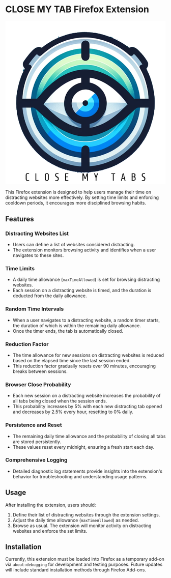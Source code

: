 # CLOSE MY TAB Firefox Extension

![Logo](/icons/main.png)

This Firefox extension is designed to help users manage their time on distracting websites more effectively. By setting time limits and enforcing cooldown periods, it encourages more disciplined browsing habits.

## Features

### Distracting Websites List
- Users can define a list of websites considered distracting.
- The extension monitors browsing activity and identifies when a user navigates to these sites.

### Time Limits
- A daily time allowance (`maxTimeAllowed`) is set for browsing distracting websites.
- Each session on a distracting website is timed, and the duration is deducted from the daily allowance.

### Random Time Intervals
- When a user navigates to a distracting website, a random timer starts, the duration of which is within the remaining daily allowance.
- Once the timer ends, the tab is automatically closed.

### Reduction Factor
- The time allowance for new sessions on distracting websites is reduced based on the elapsed time since the last session ended.
- This reduction factor gradually resets over 90 minutes, encouraging breaks between sessions.

### Browser Close Probability
- Each new session on a distracting website increases the probability of all tabs being closed when the session ends.
- This probability increases by 5% with each new distracting tab opened and decreases by 2.5% every hour, resetting to 0% daily.

### Persistence and Reset
- The remaining daily time allowance and the probability of closing all tabs are stored persistently.
- These values reset every midnight, ensuring a fresh start each day.

### Comprehensive Logging
- Detailed diagnostic log statements provide insights into the extension's behavior for troubleshooting and understanding usage patterns.

## Usage

After installing the extension, users should:
1. Define their list of distracting websites through the extension settings.
2. Adjust the daily time allowance (`maxTimeAllowed`) as needed.
3. Browse as usual. The extension will monitor activity on distracting websites and enforce the set limits.

## Installation

Currently, this extension must be loaded into Firefox as a temporary add-on via `about:debugging` for development and testing purposes. Future updates will include standard installation methods through Firefox Add-ons.

